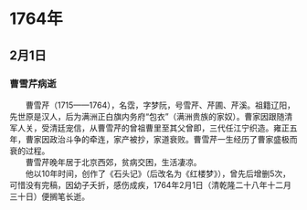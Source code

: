 # 1764年
## 2月1日
### 曹雪芹病逝
　　曹雪芹（1715——1764），名霑，字梦阮，号雪芹、芹圃、芹溪。祖籍辽阳，先世原是汉人，后为满洲正白旗内务府“包衣”（满洲贵族的家奴）。曹家因跟随清军人关，受清廷宠信，从曹雪芹的曾祖曹里至其父曾即，三代任江宁织造。雍正五年，曹家因政治斗争的牵连，家产被抄，家道衰败。曹雪芹一生经历了曹家盛极而衰的过程。<br>　　曹雪芹晚年居于北京西郊，贫病交困，生活凄凉。<br>　　他以10年时间，创作了《石头记》（后改名为《红楼梦》），曾先后增删5次，可惜没有完稿，因幼子夭折，感伤成疾，1764年2月1日（清乾隆二十八年十二月三十日）便搁笔长逝。
<comment/>